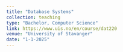 ```yaml
---
title: "Database Systems"
collection: teaching
type: "Bachelor, Computer Science"
link: https://www.uis.no/en/course/dat220
venue: "University of Stavanger"
date: "1-1-2025"
---
```

